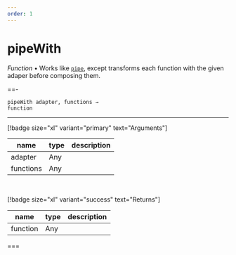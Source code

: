 ```yaml
---
order: 1
---
```

# pipeWith

_Function_ &bull; Works like [`pipe`](#pipe), except transforms each function with the given adaper before composing them.


==- <pre><code>pipeWith adapter, functions &rarr; function</code></pre>
<hr>

[!badge size="xl" variant="primary" text="Arguments"]

| name | type | description |
|------|------|-------------|
|adapter|Any||
|functions|Any||

<br>

[!badge size="xl" variant="success" text="Returns"]

| name | type | description |
|------|------|-------------|
|function|Any||



===



